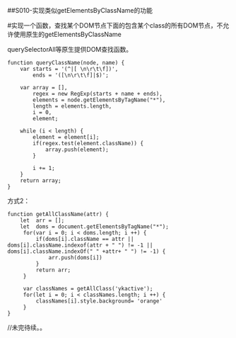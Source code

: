 ##S010-实现类似getElementsByClassName的功能

#实现一个函数，查找某个DOM节点下面的包含某个class的所有DOM节点，不允许使用原生的getElementsByClassName

querySelectorAll等原生提供DOM查找函数。

```
function queryClassName(node, name) {
	var starts = '(^|[ \n\r\t\f])',
		ends = '([\n\r\t\f]|$)';
		
	var array = [],
	    regex = new RegExp(starts + name + ends),
		elements = node.getElementsByTagName("*"),
		length = elements.length,
		i = 0,
		element;
	
	while (i < length) {
		element = element[i];
		if(regex.test(element.className)) {
			array.push(element);
		}
		
		i += 1;
	}
	return array;
}
```

方式2：

```
function getAllClassName(attr) {
	let  arr = [];
	let  doms = document.getElementsByTagName("*");
	 for(var i = 0; i < doms.length; i ++) {
		 if(doms[i].className == attr || doms[i].className.indexof(attr + " ") != -1 || doms[i].className.indexOf(" " +attr+ " ") != -1) {
			 arr.push(doms[i])
		 }
		 return arr;
	 }
	 
	 var classNames = getAllClass('ykactive');
	 for(let i = 0; i < classNames.length; i ++) {
		 classNames[i].style.background= 'orange'
	 }
}
```

//未完待续。。